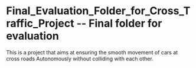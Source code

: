 # Final_Evaluation_Folder_for_Cross_Traffic_Project -- Final  folder for  evaluation 
This is a project that aims at ensuring the smooth movement of cars at cross roads Autonomously without colliding with each other.
